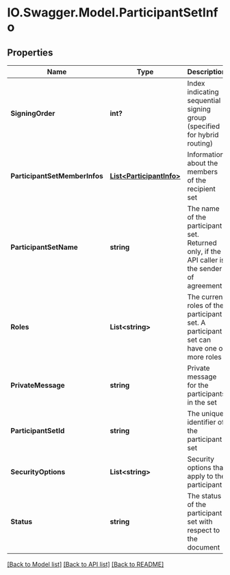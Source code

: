 # IO.Swagger.Model.ParticipantSetInfo
## Properties

Name | Type | Description | Notes
------------ | ------------- | ------------- | -------------
**SigningOrder** | **int?** | Index indicating sequential signing group (specified for hybrid routing) | [optional] 
**ParticipantSetMemberInfos** | [**List&lt;ParticipantInfo&gt;**](ParticipantInfo.md) | Information about the members of the recipient set | [optional] 
**ParticipantSetName** | **string** | The name of the participant set. Returned only, if the API caller is the sender of agreement | [optional] 
**Roles** | **List&lt;string&gt;** | The current roles of the participant set. A participant set can have one or more roles | [optional] 
**PrivateMessage** | **string** | Private message for the participants in the set | [optional] 
**ParticipantSetId** | **string** | The unique identifier of the participant set | [optional] 
**SecurityOptions** | **List&lt;string&gt;** | Security options that apply to the participant | [optional] 
**Status** | **string** | The status of the participant set with respect to the document | [optional] 

[[Back to Model list]](../README.md#documentation-for-models) [[Back to API list]](../README.md#documentation-for-api-endpoints) [[Back to README]](../README.md)


